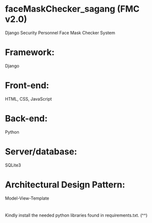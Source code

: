 # faceMaskChecker_sagang (FMC v2.0)
Django Security Personnel Face Mask Checker System
# 
# Framework: 
  Django 
#
# Front-end: 
  HTML, CSS, JavaScript 
#
# Back-end: 
  Python 
#
# Server/database: 
  SQLite3
#
# Architectural Design Pattern: 
  Model-View-Template
#

Kindly install the needed python libraries found in requirements.txt. (^^)
